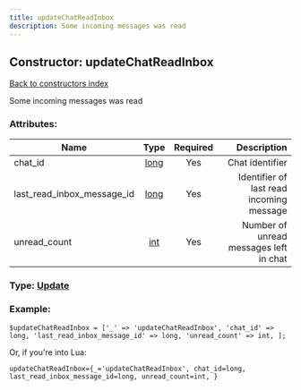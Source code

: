 ```yaml
---
title: updateChatReadInbox
description: Some incoming messages was read
---
```

## Constructor: updateChatReadInbox  
[Back to constructors index](index.md)



Some incoming messages was read

### Attributes:

| Name     |    Type       | Required | Description |
|----------|:-------------:|:--------:|------------:|
|chat\_id|[long](../types/long.md) | Yes|Chat identifier|
|last\_read\_inbox\_message\_id|[long](../types/long.md) | Yes|Identifier of last read incoming message|
|unread\_count|[int](../types/int.md) | Yes|Number of unread messages left in chat|



### Type: [Update](../types/Update.md)


### Example:

```
$updateChatReadInbox = ['_' => 'updateChatReadInbox', 'chat_id' => long, 'last_read_inbox_message_id' => long, 'unread_count' => int, ];
```  

Or, if you're into Lua:  


```
updateChatReadInbox={_='updateChatReadInbox', chat_id=long, last_read_inbox_message_id=long, unread_count=int, }

```



